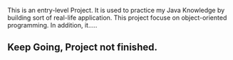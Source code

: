 This is an entry-level Project. It is used to practice my Java Knowledge by building sort of real-life application. This project focuse on object-oriented programming. In addition, it.....


## Keep Going, Project not finished.